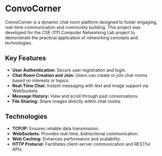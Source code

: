 # ConvoCorner

ConvoCorner is a dynamic chat room platform designed to foster engaging, real-time communication and community building. This project was developed for the CSE-3111 Computer Networking Lab project to demonstrate the practical application of networking concepts and technologies.

## Key Features

- **User Authentication:** Secure user registration and login.
- **Chat Room Creation and Join:** Users can create or join chat rooms based on interests or topics.
- **Real-Time Chat:** Instant messaging with text and image support via WebSockets.
- **Message History:** View and scroll through past conversations.
- **File Sharing:** Share images directly within chat rooms.

## Technologies

- **TCP/IP:** Ensures reliable data transmission.
- **WebSockets:** Provides real-time, bidirectional communication.
- **Web Caching:** Enhances performance and scalability.
- **HTTP Protocol:** Facilitates client-server communication and RESTful APIs.
